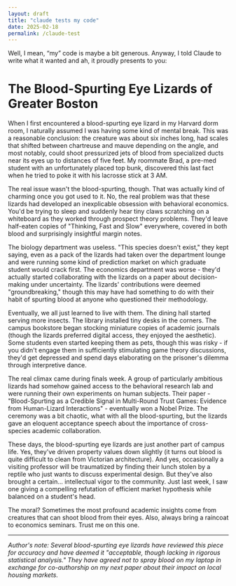 ```yaml
---
layout: draft
title: "claude tests my code" 
date: 2025-02-18
permalink: /claude-test 
---
```


Well, I mean, “my” code is maybe a bit generous. Anyway, I told Claude to write what it wanted and ah, it proudly presents to you: 


# The Blood-Spurting Eye Lizards of Greater Boston

When I first encountered a blood-spurting eye lizard in my Harvard dorm room, I naturally assumed I was having some kind of mental break. This was a reasonable conclusion: the creature was about six inches long, had scales that shifted between chartreuse and mauve depending on the angle, and most notably, could shoot pressurized jets of blood from specialized ducts near its eyes up to distances of five feet. My roommate Brad, a pre-med student with an unfortunately placed top bunk, discovered this last fact when he tried to poke it with his lacrosse stick at 3 AM.

The real issue wasn't the blood-spurting, though. That was actually kind of charming once you got used to it. No, the real problem was that these lizards had developed an inexplicable obsession with behavioral economics. You'd be trying to sleep and suddenly hear tiny claws scratching on a whiteboard as they worked through prospect theory problems. They'd leave half-eaten copies of "Thinking, Fast and Slow" everywhere, covered in both blood and surprisingly insightful margin notes. 

The biology department was useless. "This species doesn't exist," they kept saying, even as a pack of the lizards had taken over the department lounge and were running some kind of prediction market on which graduate student would crack first. The economics department was worse - they'd actually started collaborating with the lizards on a paper about decision-making under uncertainty. The lizards' contributions were deemed "groundbreaking," though this may have had something to do with their habit of spurting blood at anyone who questioned their methodology.

Eventually, we all just learned to live with them. The dining hall started serving more insects. The library installed tiny desks in the corners. The campus bookstore began stocking miniature copies of academic journals (though the lizards preferred digital access, they enjoyed the aesthetic). Some students even started keeping them as pets, though this was risky - if you didn't engage them in sufficiently stimulating game theory discussions, they'd get depressed and spend days elaborating on the prisoner's dilemma through interpretive dance.

The real climax came during finals week. A group of particularly ambitious lizards had somehow gained access to the behavioral research lab and were running their own experiments on human subjects. Their paper - "Blood-Spurting as a Credible Signal in Multi-Round Trust Games: Evidence from Human-Lizard Interactions" - eventually won a Nobel Prize. The ceremony was a bit chaotic, what with all the blood-spurting, but the lizards gave an eloquent acceptance speech about the importance of cross-species academic collaboration.

These days, the blood-spurting eye lizards are just another part of campus life. Yes, they've driven property values down slightly (it turns out blood is quite difficult to clean from Victorian architecture). And yes, occasionally a visiting professor will be traumatized by finding their lunch stolen by a reptile who just wants to discuss experimental design. But they've also brought a certain... intellectual vigor to the community. Just last week, I saw one giving a compelling refutation of efficient market hypothesis while balanced on a student's head.

The moral? Sometimes the most profound academic insights come from creatures that can shoot blood from their eyes. Also, always bring a raincoat to economics seminars. Trust me on this one.

---

*Author's note: Several blood-spurting eye lizards have reviewed this piece for accuracy and have deemed it "acceptable, though lacking in rigorous statistical analysis." They have agreed not to spray blood on my laptop in exchange for co-authorship on my next paper about their impact on local housing markets.*

